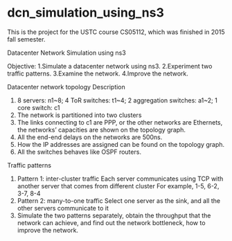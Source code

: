 # dcn_simulation_using_ns3
This is the project for the USTC course CS05112, which was finished in 2015 fall semester.

Datacenter Network Simulation using ns3

Objective:
1.Simulate a datacenter network using ns3.
2.Experiment two traffic patterns.
3.Examine the network.
4.Improve the network.

Datacenter network topology
Description
1. 8 servers: n1~8; 4 ToR switches: t1~4; 2 aggregation switches: a1~2; 1 core switch: c1
2. The network is partitioned into two clusters
3. The links connecting to c1 are PPP, or the other networks are Ethernets, the networks’ capacities are shown on the topology graph.
4. All the end-end delays on the networks are 500ns.
5. How the IP addresses are assigned can be found on the topology graph.
6. All the switches behaves like OSPF routers.

Traffic patterns
1. Pattern 1: inter-cluster traffic
    Each server communicates using TCP with another server that comes from different cluster
      For example, 1-5, 6-2, 3-7, 8-4
2. Pattern 2: many-to-one traffic
    Select one server as the sink, and all the other servers communicate to it
3. Simulate the two patterns separately, obtain the throughput that the network can achieve, and find out the network bottleneck, how to improve the network.

